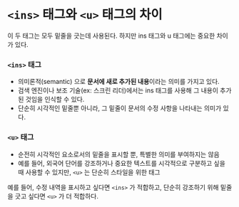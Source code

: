 `<ins>` 태그와 `<u>` 태그의 차이
===
이 두 태그는 모두 밑줄을 긋는데 사용된다. 하지만 ins 태그와 u 태그에는 중요한 차이가 있다.

### `<ins>` 태그
- 의미론적(semantic) 으로 **문서에 새로 추가된 내용**이라는 의미를 가지고 있다.
- 검색 엔진이나 보조 기술(ex: 스크린 리더)에서는 ins 태그를 사용해 그 내용이 추가된 것임을 인식할 수 있다.
- 단순히 시각적인 밑줄뿐 아니라, 그 밑줄이 문서의 수정 사항을 나타내는 의미가 있다.

### `<u>` 태그
- 순전히 시각적인 요소로서의 밑줄을 표시할 뿐, 특별한 의미를 부여하지는 않음
- 예를 들어, 외국어 단어를 강조하거나 중요한 텍스트를 시각적으로 구분하고 싶을 때 사용할 수 있지만, `<u>` 는 단순히 스타일을 위한 태그

예를 들어, 수정 내역을 표시하고 싶다면 `<ins>` 가 적합하고, 단순히 강조하기 위해 밑줄을 긋고 싶다면 `<u>` 가 더 적합하다.